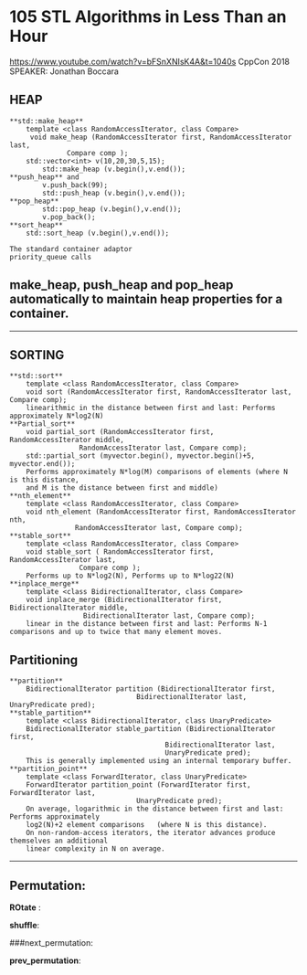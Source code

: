 # 105 STL Algorithms in Less Than an Hour
https://www.youtube.com/watch?v=bFSnXNIsK4A&t=1040s
CppCon 2018 SPEAKER: Jonathan Boccara

## HEAP
  	**std::make_heap**
		template <class RandomAccessIterator, class Compare>
 		 void make_heap (RandomAccessIterator first, RandomAccessIterator last,
                  Compare comp );
		std::vector<int> v(10,20,30,5,15);
    		std::make_heap (v.begin(),v.end());
  	**push_heap** and 
    		v.push_back(99); 
    		std::push_heap (v.begin(),v.end());
  	**pop_heap** 
    		std::pop_heap (v.begin(),v.end()); 
    		v.pop_back();
	**sort_heap**
  		std::sort_heap (v.begin(),v.end());

  	The standard container adaptor 
  	priority_queue calls 
    
## make_heap, push_heap and pop_heap automatically to maintain heap properties for a container. ##
-----------------------------------------------------------------------------------------------------
## SORTING

	**std::sort**
		template <class RandomAccessIterator, class Compare>
  		void sort (RandomAccessIterator first, RandomAccessIterator last, Compare comp);
		linearithmic in the distance between first and last: Performs approximately N*log2(N)
	**Partial_sort** 
  		void partial_sort (RandomAccessIterator first, RandomAccessIterator middle,
                     RandomAccessIterator last, Compare comp);
  		std::partial_sort (myvector.begin(), myvector.begin()+5, myvector.end());
		Performs approximately N*log(M) comparisons of elements (where N is this distance, 
		and M is the distance between first and middle)
	**nth_element**
		template <class RandomAccessIterator, class Compare>
  		void nth_element (RandomAccessIterator first, RandomAccessIterator nth,
                    RandomAccessIterator last, Compare comp);
	**stable_sort**
		template <class RandomAccessIterator, class Compare>
  		void stable_sort ( RandomAccessIterator first, RandomAccessIterator last,
                     Compare comp );
		Performs up to N*log2(N), Performs up to N*log22(N) 
	**inplace_merge**
		template <class BidirectionalIterator, class Compare>
  		void inplace_merge (BidirectionalIterator first, BidirectionalIterator middle,
                      BidirectionalIterator last, Compare comp);
		linear in the distance between first and last: Performs N-1 comparisons and up to twice that many element moves.
		
## Partitioning
	**partition** 
  		BidirectionalIterator partition (BidirectionalIterator first,
                                   BidirectionalIterator last, UnaryPredicate pred);
	**stable_partition**
		template <class BidirectionalIterator, class UnaryPredicate>
  		BidirectionalIterator stable_partition (BidirectionalIterator first,
                                          BidirectionalIterator last,
                                          UnaryPredicate pred);
		This is generally implemented using an internal temporary buffer.
	**partition_point**
		template <class ForwardIterator, class UnaryPredicate>
  		ForwardIterator partition_point (ForwardIterator first, ForwardIterator last,
                                   UnaryPredicate pred);
		On average, logarithmic in the distance between first and last: Performs approximately 
		log2(N)+2 element comparisons 	(where N is this distance).
		On non-random-access iterators, the iterator advances produce themselves an additional 
		linear complexity in N on average.
--------------------------------------------------------
## Permutation:	

**ROtate** :
	
__shuffle__:
	
###next_permutation:
	
**prev_permutation**:





















